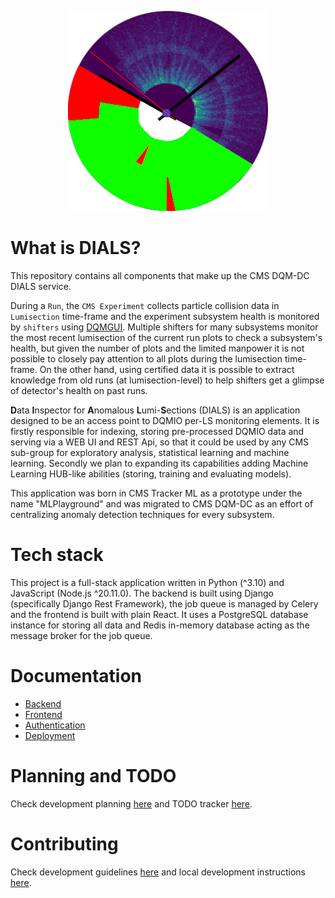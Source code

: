 <p align="center">
  <img src="./docs/img/dials_logo.png" alt="DIALS"/>
</p>

# What is DIALS?

This repository contains all components that make up the CMS DQM-DC DIALS service.

During a `Run`, the `CMS Experiment` collects particle collision data in `Lumisection` time-frame and the experiment subsystem health is monitored by `shifters` using [DQMGUI](https://github.com/cms-DQM/dqmgui_prod). Multiple shifters for many subsystems monitor the most recent lumisection of the current run plots to check a subsystem's health, but given the number of plots and the limited manpower it is not possible to closely pay attention to all plots during the lumisection time-frame. On the other hand, using certified data it is possible to extract knowledge from old runs (at lumisection-level) to help shifters get a glimpse of detector's health on past runs.

**D**ata **I**nspector for **A**nomalous **L**umi-**S**ections (DIALS) is an application designed to be an access point to DQMIO per-LS monitoring elements. It is firstly responsible for indexing, storing pre-processed DQMIO data and serving via a WEB UI and REST Api, so that it could be used by any CMS sub-group for exploratory analysis, statistical learning and machine learning. Secondly we plan to expanding its capabilities adding Machine Learning HUB-like abilities (storing, training and evaluating models).

This application was born in CMS Tracker ML as a prototype under the name "MLPlayground" and was migrated to CMS DQM-DC as an effort of centralizing anomaly detection techniques for every subsystem.

# Tech stack

This project is a full-stack application written in Python (^3.10) and JavaScript (Node.js ^20.11.0). The backend is built using Django (specifically Django Rest Framework), the job queue is managed by Celery and the frontend is built with plain React. It uses a PostgreSQL database instance for storing all data and Redis in-memory database acting as the message broker for the job queue.

# Documentation

* [Backend](/backend/README.md)
* [Frontend ](/frontend/README.md)
* [Authentication](/docs/AUTHENTICATION.md)
* [Deployment](/docs/DEPLOYMENT.md)

# Planning and TODO

Check development planning [here](/docs/PLANNING.md) and TODO tracker [here](/docs/TODO.md).

# Contributing

Check development guidelines [here](/docs/CONTRIBUTING.md) and local development instructions [here](/docs/LOCAL_DEVELOPMENT.md).
